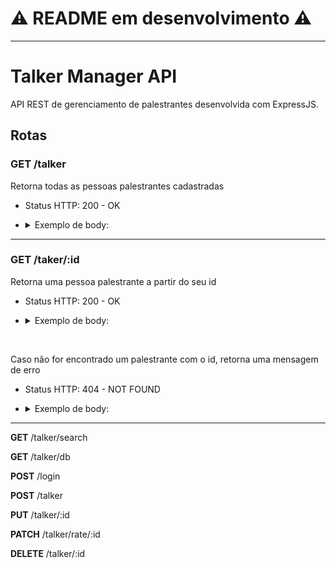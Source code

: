 # :warning: README em desenvolvimento :warning:

---

# Talker Manager API

API REST de gerenciamento de palestrantes desenvolvida com ExpressJS.

## Rotas

### GET /talker

Retorna todas as pessoas palestrantes cadastradas

- Status HTTP: 200 - OK

- <details>
    <summary>
      Exemplo de body:
    </summary>
  
    ```
    [
      {
        "name": "Henrique Albuquerque",
        "age": 62,
        "id": 1,
        "talk": { "watchedAt": "23/10/2020", "rate": 4 }
      },
      {
        "name": "Heloísa Albuquerque",
        "age": 67,
        "id": 2,
        "talk": { "watchedAt": "23/10/2020", "rate": 5 }
      },
      {
        "name": "Ricardo Xavier Filho",
        "age": 33,
        "id": 3,
        "talk": { "watchedAt": "23/10/2020", "rate": 4 }
      },
      {
        "name": "Marcos Costa",
        "age": 24,
        "id": 4,
        "talk": { "watchedAt": "23/10/2020", "rate": 5 }
      }
    ]
    ```
    
</details>

---

### GET /taker/:id

Retorna uma pessoa palestrante a partir do seu id

- Status HTTP: 200 - OK
- <details>
    <summary>Exemplo de body:</summary>
    
    ```
    {
      "name": "Henrique Albuquerque",
      "age": 62,
      "id": 1,
      "talk": { "watchedAt": "23/10/2020", "rate": 5 }
    }
    ```
    
  </details>
  
<br>
  
Caso não for encontrado um palestrante com o id, retorna uma mensagem de erro

- Status HTTP: 404 - NOT FOUND
- <details>
    <summary>Exemplo de body:</summary>
    
    ```
    {
      "message": "Pessoa palestrante não encontrada"
    }
    ```
    
  </details>
  
---

**GET** /talker/search

**GET** /talker/db

**POST** /login

**POST** /talker
 
**PUT** /talker/:id

**PATCH** /talker/rate/:id
 
**DELETE** /talker/:id
